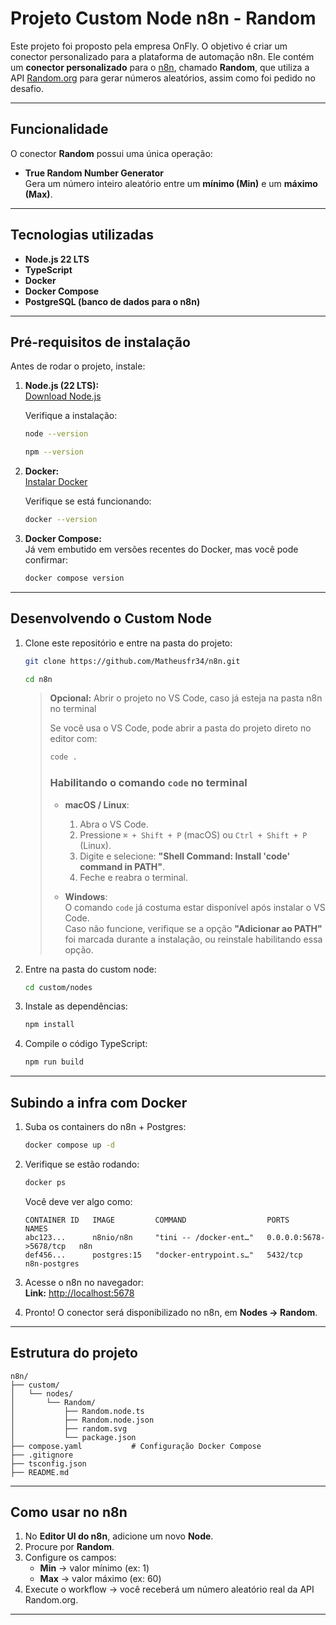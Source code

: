 # Projeto Custom Node n8n - Random

Este projeto foi proposto pela empresa OnFly. O objetivo é criar um conector personalizado para a plataforma de automação n8n.
Ele contém um **conector personalizado** para o [n8n](https://n8n.io), chamado **Random**, que utiliza a API [Random.org](https://www.random.org/) para gerar números aleatórios, assim como foi pedido no desafio.

---

## Funcionalidade
O conector **Random** possui uma única operação:

- **True Random Number Generator**  
  Gera um número inteiro aleatório entre um **mínimo (Min)** e um **máximo (Max)**.

---

## Tecnologias utilizadas
- **Node.js 22 LTS**
- **TypeScript**
- **Docker**
- **Docker Compose**
- **PostgreSQL (banco de dados para o n8n)**

---

## Pré-requisitos de instalação

Antes de rodar o projeto, instale:

1. **Node.js (22 LTS):**  
   [Download Node.js](https://nodejs.org/)

   Verifique a instalação:  
   ```bash
   node --version
   ```
   ```bash
   npm --version
   ```

2. **Docker:**  
   [Instalar Docker](https://docs.docker.com/get-docker/)

   Verifique se está funcionando:
   ```bash
   docker --version
   ```

4. **Docker Compose:**  
   Já vem embutido em versões recentes do Docker, mas você pode confirmar:  
   ```bash
   docker compose version
   ```

---

## Desenvolvendo o Custom Node
1. Clone este repositório e entre na pasta do projeto:
   ```bash
   git clone https://github.com/Matheusfr34/n8n.git
   ```
   
   ```bash
   cd n8n
   ```

   > **Opcional:** Abrir o projeto no VS Code, caso já esteja na pasta n8n no terminal 
   > 
   > Se você usa o VS Code, pode abrir a pasta do projeto direto no editor com:
   > 
   > ```bash
   > code .
   > ```
   > 
   > ### Habilitando o comando `code` no terminal
   > - **macOS / Linux**:  
   >   1. Abra o VS Code.  
   >   2. Pressione `⌘ + Shift + P` (macOS) ou `Ctrl + Shift + P` (Linux).  
   >   3. Digite e selecione: **"Shell Command: Install 'code' command in PATH"**.  
   >   4. Feche e reabra o terminal.  
   > 
   > - **Windows**:  
   >   O comando `code` já costuma estar disponível após instalar o VS Code.  
   >   Caso não funcione, verifique se a opção **"Adicionar ao PATH"** foi marcada durante a instalação, ou reinstale habilitando essa opção.  


2. Entre na pasta do custom node:
   ```bash
   cd custom/nodes
   ```

3. Instale as dependências:
   ```bash
   npm install
   ```

4. Compile o código TypeScript:
   ```bash
   npm run build
   ```

---

## Subindo a infra com Docker

1. Suba os containers do n8n + Postgres:
   ```bash
   docker compose up -d
   ```

2. Verifique se estão rodando:
   ```bash
   docker ps
   ```

   Você deve ver algo como:
   ```
   CONTAINER ID   IMAGE         COMMAND                  PORTS                  NAMES
   abc123...      n8nio/n8n     "tini -- /docker-ent…"   0.0.0.0:5678->5678/tcp   n8n
   def456...      postgres:15   "docker-entrypoint.s…"   5432/tcp                 n8n-postgres
   ```

3. Acesse o n8n no navegador:  
   **Link:** [http://localhost:5678](http://localhost:5678)

5. Pronto! O conector será disponibilizado no n8n, em **Nodes → Random**.

---

## Estrutura do projeto

```
n8n/
├── custom/
│   └── nodes/
│       └── Random/
│           ├── Random.node.ts
│           ├── Random.node.json
│           ├── random.svg
│           └── package.json
├── compose.yaml           # Configuração Docker Compose
├── .gitignore
├── tsconfig.json
├── README.md  

```

---

## Como usar no n8n

1. No **Editor UI do n8n**, adicione um novo **Node**.  
2. Procure por **Random**.  
3. Configure os campos:
   - **Min** → valor mínimo (ex: 1)
   - **Max** → valor máximo (ex: 60)
4. Execute o workflow → você receberá um número aleatório real da API Random.org.

---
